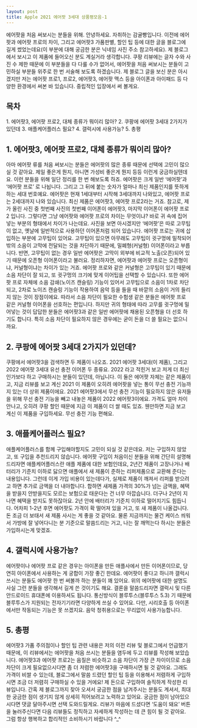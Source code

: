 ```yaml
---
layout: post
title: Apple 2021 에어팟 3세대 상품평모음-1
---
```


에어팟을 처음 써보시는 분들을 위해.
안녕하세요. 자취하는 감귤빵입니다. 이전에 에어팟과 에어팟 프로의 차이, 그리고 에어팟3 가품판별, 할인 팁 등에 대한 글을 블로그에 길게 썼었는데요(이 부분에 대해 궁금한 분은 닉네임 사진 주소 참고하세요). 제 블로그에서 보시고 이 제품에 들어오신 분도 계실거라 생각합니다. 쿠팡 리뷰에는 글자 수와 사진 수 제한 때문에 이 부분들을 다 다룰 수가 없어서, 에어팟을 처음 써보시는 분들이 고민하실 부분들 위주로 한 번 서술해 보도록 하겠습니다. 제 블로그 글을 보신 분은 아시겠지만 저는 에어팟 프로1, 프로2, 에어팟3, 에어팟 맥스 등을 아이폰과 아이패드 등 다양한 환경에서 써본 바 있습니다. 중립적인 입장에서 써 볼게요.

<h2>목차</h2>
1. 에어팟3, 에어팟 프로2, 대체 종류가 뭐이리 많아?
2. 쿠팡에 에어팟 3세대 2가지가 있던데
3. 애플케어플러스 필요?
4. 갤럭시에 사용가능?
5. 총평



<h2>1. 에어팟3, 에어팟 프로2, 대체 종류가 뭐이리 많아?</h2>
아마 에어팟 류를 처음 써보시는 분들은 에어팟의 많은 종류 때문에 선택에 고민이 많으실 것 같아요. 제일 좋은게 뭔지, 아니면 가성비 좋은게 뭔지 등등 이런게 궁금하실텐데요. 이런 분들을 위해 일단 정리를 한 번 해보도록 하죠. 에어팟은 크게 일반 ‘에어팟’과 ‘에어팟 프로’ 로 나뉩니다. 그리고 그 뒤에 붙는 숫자가 얼마나 최신 제품인지를 뜻하게하는 세대 번호예요. 에어팟은 현재 1세대부터 시작해 3세대까지 나와있고, 에어팟 프로는 2세대까지 나와 있습니다. 최신 제품은 에어팟3, 에어팟 프로2라는 거죠. 참고로, 제가 올린 사진 중 첫번째 사진의 첫번째 이어폰이 에어팟3, 마지막 이어폰이 에어팟 프로2 입니다.
그렇다면 그냥 에어팟와 에어팟 프로의 차이는 무엇이냐? 바로 귀 속에 집어 넣는 부분의 형태에서 차이가 나는데요. 사진을 보면 아시겠지만 ‘에어팟’은 따로 고무팁이 없고, 옛날에 일반적으로 사용하던 이어폰처럼 되어 있습니다. 에어팟 프로는 귀에 삽입하는 부분에 고무팁이 있어요. 고무팁이 있으면 아무래도 고무팁이 귓구멍에 밀착되어 밖의 소음이 고막에 전달되는 것을 차단하기 때문에, 밀폐형(커널형) 이어폰이라고 부릅니다. 반면, 고무팁이 없는 경우 일반 에어팟은 고막이 외부에 비교적 노출(오픈)되어 있기 때문에 오픈형 이어폰이라고 불러요. 정리하자면, 에어팟과 에어팟 프로는 오픈형이냐, 커널형이냐는 차이가 있는 거죠.
에어팟 프로와 같은 커널형은 고무팁이 있기 때문에 소음 차단이 잘 되고, 또 귓구멍의 크기에 맞게 이어팁을 선택할 수 있습니다. 또한 에어팟 프로 자체에 소음 감쇄(노이즈 캔슬링) 기능이 있어서 고무팁으로 소음이 1차로 차단되고, 2차로 노이즈 캔슬링 기능이 작용하여 음악 등을 들을 때 바깥의 소음이 거의 들리지 않는 것이 장점이에요. 따라서 소음 차단이 필요한 수험생 같은 분들은 에어팟 프로 같은 커널형 이어폰을 선호하는 편입니다. 하지만 귀의 형태에 따라 고무를 귓구멍에 밀어넣는 것이 답답한 분들은 에어팟3과 같은 일반 에어팟에 채용된 오픈형을 더 선호 하기도 합니다. 특히 소음 차단이 필요하지 않은 경우에는 굳이 돈을 더 쓸 필요는 없으니까요.



<h2>2. 쿠팡에 에어팟 3세대 2가지가 있던데?</h2>
쿠팡에서 에어팟3을 검색하면 두 제품이 나오죠. 2021 에어팟 3세대(이 제품), 그리고 2022 에어팟 3세대 유선 충전 이어폰 두 종류요. 2022 라고 적힌거 보고 저게 더 최신인가보다 하고 구매하시는 분들이 있던데, 아닙니다. 이 둘은 에어팟 자체는 같은 제품이고, 지금 리뷰를 보고 계신 2021 이 제품이 오히려 에어팟을 넣는 통이 무선 충전 기능까지 있는 더 상위 제품이에요. 2021 에어팟3에서 무선 충전 기능이 필요하지 않은 유저들을 위해 무선 충전 기능을 빼고 내놓은 제품이 2022 에어팟3이에요. 가격도 얼마 차이 안나고, 오히려 쿠팡 할인 때문에 지금 이 제품이 더 쌀 때도 있죠. 웬만하면 지금 보고 계신 이 제품을 구입하세요. 무선 충전 기능 편해요.



<h2>3. 애플케어플러스 필요?</h2>
애플케어플러스를 함께 구입해야할지도 고민이 되실 것 같은데요. 저는 구입하지 않았고, 또 구입을 추천드리지 않습니다. 에어팟 구입이 처음이신 분들을 위해 간단히 설명해 드리자면 애플케어플러스란 애플 제품에 대한 보험인데요, 2년간 제품이 고장나거나 배터리가 기준치 이하로 닳으면 애플에서 새 제품이 준하는 리퍼제품으로 교환해 준다는 내용입니다. 그런데 이게 가입 비용이 있는데다가, 실제로 제품이 깨져서 리퍼를 받으려고 하면 추가로 금액을 더 내야합니다. 합하면 새제품 가격의 30%가 넘는 금액을, 혜택을 받을지 안받을지도 모르는 보험으로 태운다는 건 너무 아깝습니다. 더구나 2년이 지나면 혜택을 받지도 못하잖아요. 2년 안에 배터리가 기준치 이하로 떨어지기도 힘듭니다. 어차피 1-2년 후면 에어팟도 가격이 확 떨어져 있을 거고, 또 새 제품이 나올겁니다. 돈 조금 더 보태서 새 제품 사시는 게 좋을 것 같아요. 물론 지금까지는 물건 케이스 씌워서 가방에 잘 넣어다니는 분 기준으로 말씀드리는 거고, 나는 잘 깨먹는다 하시는 분들은 가입하시는게 맞겠죠.



<h2>4. 갤럭시에 사용가능?</h2>
에어팟이나 에어팟 프로 같은 경우는 아이폰을 만든 애플사에서 만든 이어폰이므로, 당연히 아이폰에서 사용하는 게 궁합이 가장 좋긴 한데요. 에어팟이 좋다고 하니까 갤럭시 쓰시는 분들도 에어팟 한 번 써볼까 하는 분들이 꽤 있어요. 위의 에어팟에 대한 설명도 사실 그런 분들을 생각해서 길게 쓴 것이기도 해요. 결론을 말씀드리자면 갤럭시 및 다른 안드로이드 휴대폰에 이용하셔도 됩니다. 통신방식이 블루투스(블루투스 5.3) 기 때문에 블루투스가 지원되는 전자기기라면 다양하게 쓰실 수 있어요. 다만, 시리호출 등 아이폰에서만 작동되는 기능은 못 쓰겠지요. 음악 청취용으로는 무리없이 사용가능합니다.



<h2>5. 총평</h2>
에어팟3 가품 주의점이나 할인 팁 관련 내용은 저의 이전 리뷰 및 블로그에서 언급했기 때문에, 이 리뷰에서는 에어팟을 처음 쓰시는 분들을 염두에 두고 리뷰를 작성해 보았습니다. 에어팟3과 에어팟 프로2는 음질은 비슷하고 소음 차단이 가장 큰 차이이므로 소음 차단이 크게 필요없으시다면 좀 더 저렴한 에어팟3을 구매하시면 될 것 같아요. 그래도 가격이 비쌀 수 있는데, 블로그에서 말씀 드렸던 할인 팁 등을 이용해서 저렴하게 구입하시면 조금 더 저렴히 구매하실 수 있을 거에요!
제 돈으로 구입하여 솔직하게 작성한 리뷰입니다. 간혹 제 블로그까지 찾아 오셔서 궁금한 점을 남겨주시는 분들도 계셔서, 최대한 궁금한 점이 생기지 않게 상세히 적어보려고 노력하고 있어요. 궁금한 점이 남아있으시다면 댓글 달아주시면 선택 도와드릴게요. 리뷰가 마음에 드셨다면 ‘도움이 돼요’ 버튼을 눌러주신다면 다음 리뷰들도 정직하고 자세하게 작성하는 데 큰 힘이 될 것 같아요. 그럼 항상 행복하고 합리적인 소비하시기 바랍니다 ^_^
